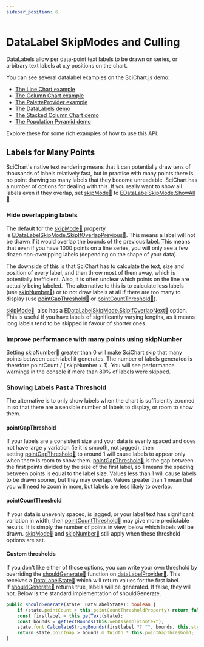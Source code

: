 ```yaml
---
sidebar_position: 6
---
```


# DataLabel SkipModes and Culling

DataLabels allow per data-point text labels to be drawn on series, or arbitrary text labels at x,y positions on the chart.

You can see several datalabel examples on the SciChart.js demo:

- [The Line Chart example](https://scichart.com/demo/javascript-line-chart)
- [The Column Chart example](https://scichart.com/demo/javascript-column-chart)
- [The PaletteProvider example](https://scichart.com/demo/javascript-chart-color-points-individually-with-paletteprovider)
- [The DataLabels demo](https://scichart.com/demo/javascript-datalabels)
- [The Stacked Column Chart demo](https://scichart.com/demo/javascript/stacked-column-chart)
- [The Population Pyramid demo](https://scichart.com/demo/javascript/population-pyramid)

Explore these for some rich examples of how to use this API.

## Labels for Many Points

SciChart's native text rendering means that it can potentially draw tens of thousands of labels relatively fast, but in practise with many points there is no point drawing so many labels that they become unreadable. SciChart has a number of options for dealing with this. If you really want to show all labels even if they overlap, set [skipMode:blue_book:](https://www.scichart.com/documentation/js/current/typedoc/classes/datalabelprovider.html#skipmode) to [EDataLabelSkipMode.ShowAll:blue_book:](https://www.scichart.com/documentation/js/current/typedoc/enums/edatalabelskipmode.html)

### Hide overlapping labels

The default for the [skipMode:blue_book:](https://www.scichart.com/documentation/js/current/typedoc/classes/datalabelprovider.html#skipmode) property is [EDataLabelSkipMode.SkipIfOverlapPrevious:blue_book:](https://www.scichart.com/documentation/js/current/typedoc/enums/edatalabelskipmode.html). This means a label will not be drawn if it would overlap the bounds of the previous label. This means that even if you have 1000 points on a line series, you will only see a few dozen non-overlpping labels (depending on the shape of your data).

The downside of this is that SciChart has to calculate the text, size and position of every label, and then throw most of them away, which is potentially inefficient.
Also, it is often unclear which points on the line are actually being labeled. 
The alternative to this is to calculate less labels (use [skipNumber:blue_book:](https://www.scichart.com/documentation/js/current/typedoc/classes/datalabelprovider.html#skipnumber))
or to not draw labels at all if there are too many to display (use [pointGapThreshold:blue_book:](https://www.scichart.com/documentation/js/current/typedoc/classes/datalabelprovider.html#pointgapthreshold) 
or [pointCountThreshold:blue_book:](https://www.scichart.com/documentation/js/current/typedoc/classes/datalabelprovider.html#pointcountthreshold)).

[skipMode:blue_book:](https://www.scichart.com/documentation/js/current/typedoc/classes/datalabelprovider.html#skipmode) 
also has a [EDataLabelSkipMode.SkipIfOverlapNext:blue_book:](https://www.scichart.com/documentation/js/current/typedoc/enums/edatalabelskipmode.html) option. 
This is useful if you have labels of significantly varying lengths, as it means long labels tend to be skipped in favour of shorter ones.

### Improve performance with many points using skipNumber

Setting [skipNumber:blue_book:](https://www.scichart.com/documentation/js/current/typedoc/classes/datalabelprovider.html#skipnumber) greater than 0 will make SciChart skip that many points between each label it generates. The number of labels generated is therefore pointCount / ( skipNumber + 1). You will see performance warnings in the console if more than 80% of labels were skipped.

### Showing Labels Past a Threshold

The alternative is to only show labels when the chart is sufficiently zoomed in so that there are a sensible number of labels to display, or room to show them.

#### pointGapThreshold

If your labels are a consistent size and your data is evenly spaced and does not have large y variation (ie it is smooth, not jagged), then setting [pointGapThreshold:blue_book:](https://www.scichart.com/documentation/js/current/typedoc/classes/datalabelprovider.html#pointgapthreshold) to around 1 will cause labels to appear only when there is room to show them. [pointGapThreshold:blue_book:](https://www.scichart.com/documentation/js/current/typedoc/classes/datalabelprovider.html#pointgapthreshold) is the gap between the first points divided by the size of the first label, so 1 means the spacing between points is equal to the label size. Values less than 1 will cause labels to be drawn sooner, but they may overlap. Values greater than 1 mean that you will need to zoom in more, but labels are less likely to overlap.

#### pointCountThreshold

If your data is unevenly spaced, is jagged, or your label text has significant variation in width, then [pointCountThreshold:blue_book:](https://www.scichart.com/documentation/js/current/typedoc/classes/datalabelprovider.html#pointcountthreshold) may give more predictable results. It is simply the number of points in view, below which labels will be drawn. [skipMode:blue_book:](https://www.scichart.com/documentation/js/current/typedoc/classes/datalabelprovider.html#skipmode) and [skipNumber:blue_book:](https://www.scichart.com/documentation/js/current/typedoc/classes/datalabelprovider.html#skipnumber) still apply when these threshold options are set.

#### Custom thresholds

If you don't like either of those options, you can write your own threshold by overriding the [shouldGenerate:blue_book:](https://www.scichart.com/documentation/js/current/typedoc/classes/datalabelprovider.html#shouldgenerate) function on [dataLabelProvider:blue_book:](https://www.scichart.com/documentation/js/current/typedoc/classes/datalabelprovider.html). This receives a [DataLabelState:blue_book:](https://www.scichart.com/documentation/js/current/typedoc/classes/datalabelstate.html) which will return values for the first label. If [shouldGenerate:blue_book:](https://www.scichart.com/documentation/js/current/typedoc/classes/datalabelprovider.html#shouldgenerate) returns true, labels will be generated. If false, they will not. Below is the standard implementation of shouldGenerate.

<!-- TODO create an actual example with snippet -->

```ts
public shouldGenerate(state: DataLabelState): boolean {
    if (state.pointCount > this.pointCountThresholdProperty) return false;
    const firstlabel = this.getText(state);
    const bounds = getTextBounds(this.webAssemblyContext);
    state.font.CalculateStringBounds(firstlabel ?? "", bounds, this.style?.lineSpacing ?? 2);
    return state.pointGap > bounds.m_fWidth * this.pointGapThreshold;
}
```

